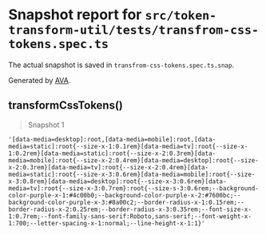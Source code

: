 # Snapshot report for `src/token-transform-util/tests/transfrom-css-tokens.spec.ts`

The actual snapshot is saved in `transfrom-css-tokens.spec.ts.snap`.

Generated by [AVA](https://avajs.dev).

## transformCssTokens()

> Snapshot 1

    '[data-media=desktop]:root,[data-media=mobile]:root,[data-media=static]:root{--size-x-1:0.1rem}[data-media=tv]:root{--size-x-1:0.2rem}[data-media=static]:root{--size-x-2:0.3rem}[data-media=mobile]:root{--size-x-2:0.4rem}[data-media=desktop]:root{--size-x-2:0.3rem}[data-media=tv]:root{--size-x-2:0.4rem}[data-media=static]:root{--size-x-3:0.6rem}[data-media=mobile]:root{--size-x-3:0.8rem}[data-media=desktop]:root{--size-x-3:0.6rem}[data-media=tv]:root{--size-x-3:0.7rem}:root{--size-s-3:0.6rem;--background-color-purple-x-1:#4c00b0;--background-color-purple-x-2:#7600bc;--background-color-purple-x-3:#8a00c2;--border-radius-x-1:0.15rem;--border-radius-x-2:0.25rem;--border-radius-x-3:0.35rem;--font-size-x-1:0.7rem;--font-family-sans-serif:Roboto,sans-serif;--font-weight-x-1:700;--letter-spacing-x-1:normal;--line-height-x-1:1}'
